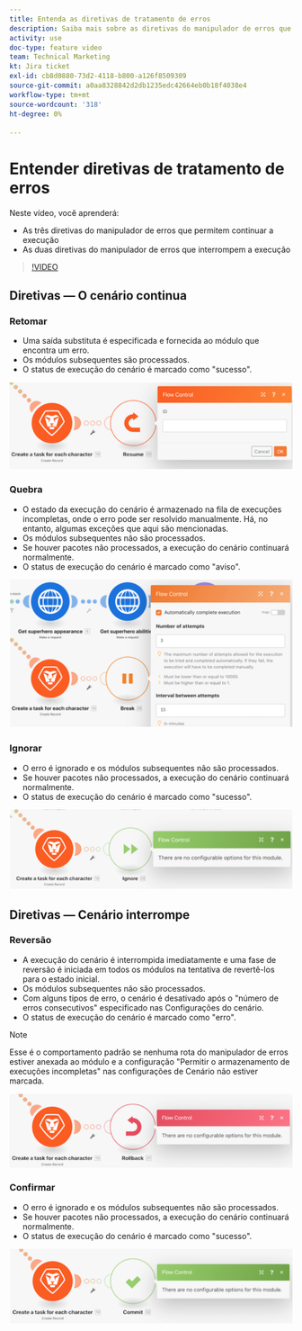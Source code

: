 ```yaml
---
title: Entenda as diretivas de tratamento de erros
description: Saiba mais sobre as diretivas do manipulador de erros que permitem a continuação da execução e as que interrompem a execução, em [!DNL Adobe Workfront Fusion].
activity: use
doc-type: feature video
team: Technical Marketing
kt: Jira ticket
exl-id: cb8d0880-73d2-4118-b800-a126f8509309
source-git-commit: a0aa8328842d2db1235edc42664eb0b18f4038e4
workflow-type: tm+mt
source-wordcount: '318'
ht-degree: 0%

---
```


# Entender diretivas de tratamento de erros

Neste vídeo, você aprenderá:

* As três diretivas do manipulador de erros que permitem continuar a execução
* As duas diretivas do manipulador de erros que interrompem a execução

>[!VIDEO](https://video.tv.adobe.com/v/335305/?quality=12)

## Diretivas — O cenário continua

### Retomar

* Uma saída substituta é especificada e fornecida ao módulo que encontra um erro.
* Os módulos subsequentes são processados.
* O status de execução do cenário é marcado como &quot;sucesso&quot;.

![Uma imagem de uma diretiva Resume](assets/troubleshooting-and-error-handling-2.png)

### Quebra

* O estado da execução do cenário é armazenado na fila de execuções incompletas, onde o erro pode ser resolvido manualmente. Há, no entanto, algumas exceções que aqui são mencionadas.
* Os módulos subsequentes não são processados.
* Se houver pacotes não processados, a execução do cenário continuará normalmente.
* O status de execução do cenário é marcado como &quot;aviso&quot;.

![Uma imagem de uma diretiva Break](assets/troubleshooting-and-error-handling-3.png)

### Ignorar

* O erro é ignorado e os módulos subsequentes não são processados.
* Se houver pacotes não processados, a execução do cenário continuará normalmente.
* O status de execução do cenário é marcado como &quot;sucesso&quot;.

![Uma imagem de uma diretiva Ignore](assets/troubleshooting-and-error-handling-4.png)

## Diretivas — Cenário interrompe

### Reversão

* A execução do cenário é interrompida imediatamente e uma fase de reversão é iniciada em todos os módulos na tentativa de revertê-los para o estado inicial.
* Os módulos subsequentes não são processados.
* Com alguns tipos de erro, o cenário é desativado após o &quot;número de erros consecutivos&quot; especificado nas Configurações do cenário.
* O status de execução do cenário é marcado como &quot;erro&quot;.

>[!NOTE]
>
>Esse é o comportamento padrão se nenhuma rota do manipulador de erros estiver anexada ao módulo e a configuração &quot;Permitir o armazenamento de execuções incompletas&quot; nas configurações de Cenário não estiver marcada.

![Uma imagem de uma diretiva de reversão](assets/troubleshooting-and-error-handling-5.png)

### Confirmar

* O erro é ignorado e os módulos subsequentes não são processados.
* Se houver pacotes não processados, a execução do cenário continuará normalmente.
* O status de execução do cenário é marcado como &quot;sucesso&quot;.

![Uma imagem de uma diretiva Commit](assets/troubleshooting-and-error-handling-6.png)
